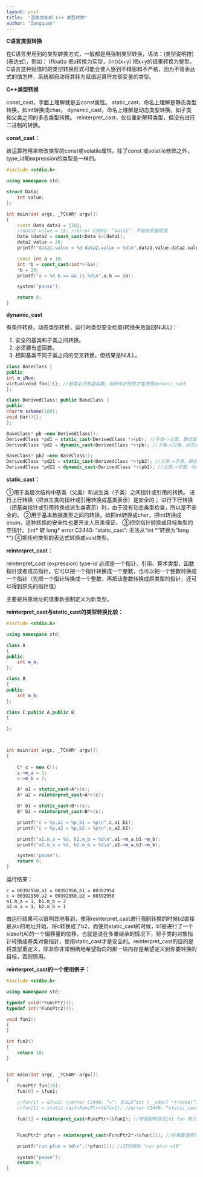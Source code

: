 ```yaml
---
layout: post
title:  "温故而知新 C++ 类型转换"
author: "Zongquan"
---
```


**C语言类型转换**

在C语言里用到的类型转换方式，一般都是用强制类型转换，语法：(类型说明符)(表达式)，例如： (float)a 把a转换为实型，(int)(x+y) 把x+y的结果转换为整型。
C语言这种赋值时的类型转换形式可能会使人感到不精密和不严格，因为不管表达式的值怎样，系统都自动将其转为赋值运算符左部变量的类型。

**C++类型转换**

const_cast，字面上理解就是去const属性。
static_cast，命名上理解是静态类型转换。如int转换成char。
dynamic_cast，命名上理解是动态类型转换。如子类和父类之间的多态类型转换。
reinterpret_cast，仅仅重新解释类型，但没有进行二进制的转换。 

**const_cast：**

该运算符用来修改类型的const或volatile属性。除了const 或volatile修饰之外， type_id和expression的类型是一样的。

```c++
#include <stdio.h>

using namespace std;

struct Data{
    int value;
};

int main(int argc, _TCHAR* argv[])
{
    const Data data1 = {10};
    //data1.value = 15; //error C3892: “data1”: 不能给常量赋值
    Data &data2 = const_cast<Data &>(data1);
    data2.value = 20;
    printf("data1.value = %d data2.value = %d\n",data1.value,data2.value);

    const int a = 10;
    int *b = const_cast<int*>(&a);
    *b = 20;
    printf("a = %d b == &a is %d\n",a,b == &a);

    system("pause");

    return 0;
}
```

**dynamic_cast**

有条件转换，动态类型转换，运行时类型安全检查(转换失败返回NULL)：

1. 安全的基类和子类之间转换。
2. 必须要有虚函数。
3. 相同基类不同子类之间的交叉转换。但结果是NULL。

```c++
class BaseClass {
public:
int m_iNum;
virtualvoid foo(){}; //基类必须有虚函数。保持多台特性才能使用dynamic_cast
};

class DerivedClass: public BaseClass {
public:
char*m_szName[100];
void bar(){};
};

BaseClass* pb =new DerivedClass();
DerivedClass *pd1 = static_cast<DerivedClass *>(pb); //子类->父类，静态类型转换，正确但不推荐
DerivedClass *pd2 = dynamic_cast<DerivedClass *>(pb); //子类->父类，动态类型转换，正确

BaseClass* pb2 =new BaseClass();
DerivedClass *pd21 = static_cast<DerivedClass *>(pb2); //父类->子类，静态类型转换，危险！访问子类m_szName成员越界
DerivedClass *pd22 = dynamic_cast<DerivedClass *>(pb2); //父类->子类，动态类型转换，安全的。结果是NULL
```

**static_cast：**

①用于类层次结构中基类（父类）和派生类（子类）之间指针或引用的转换。
进行上行转换（把派生类的指针或引用转换成基类表示）是安全的；
进行下行转换（把基类指针或引用转换成派生类表示）时，由于没有动态类型检查，所以是不安全的。
②用于基本数据类型之间的转换，如把int转换成char，把int转换成enum。这种转换的安全性也要开发人员来保证。
③把空指针转换成目标类型的空指针。(int* 转 long* error C2440: “static_cast”: 无法从“int *”转换为“long *”)
④把任何类型的表达式转换成void类型。

**reinterpret_cast：**

reinterpret_cast<type-id> (expression)
type-id 必须是一个指针、引用、算术类型、函数指针或者成员指针。它可以把一个指针转换成一个整数，也可以把一个整数转换成一个指针（先把一个指针转换成一个整数，再把该整数转换成原类型的指针，还可以得到原先的指针值）

主要是将原地址的值重新强制定义为新类型。

**reinterpret_cast与static_cast的类型转换比较：**

```c++
#include <stdio.h>

using namespace std;

class A
{
public:
    int m_a;
};

class B
{
public:
    int m_b;
};

class C:public A,public B
{

};



int main(int argc, _TCHAR* argv[])
{
    
    C* c = new C();
    c->m_a = 1;
    c->m_b = 2;

    A* a1 = static_cast<A*>(c);
    A* a2 = reinterpret_cast<A*>(c);

    B* b1 = static_cast<B*>(c);
    B* b2 = reinterpret_cast<B*>(c);

    printf("c = %p,a1 = %p,b1 = %p\n",c,a1,b1);
    printf("c = %p,a2 = %p,b2 = %p\n",c,a2,b2);

    printf("a1.m_a = %d, b1.m_b = %d\n",a1->m_a,b1->m_b);
    printf("a2.m_a = %d, b2.m_b = %d\n",a2->m_a,b2->m_b);

    system("pause");
    return 0;
}
```

运行结果：

```
c = 00392950,a1 = 00392950,b1 = 00392954
c = 00392950,a2 = 00392950,b2 = 00392950
a1.m_a = 1, b1.m_b = 2
a2.m_a = 1, b2.m_b = 1
```

由运行结果可以很明显地看到，使用reinterpret_cast进行强制转换的时候b2直接是从c的地址开始，将c转换成了b2，而使用static_cast的时候，b1是进行了一个sizeof(A)的一个偏移量的位移，也就是说在多重继承的情况下，将子类的对象指针转换成基类对象指针，使用static_cast才是安全的。reinterpret_cast的目的是将类型重定义，除非你非常明确地希望指向的那一块内存是希望定义到你要转换的目标，否则慎用。

**reinterpret_cast的一个使用例子：**

```c++
#include <stdio.h>

using namespace std;

typedef void(*FuncPtr)();
typedef int(*FuncPtr2)();

void fun1()
{
}

int fun2()
{
    return 10;
}


int main(int argc, _TCHAR* argv[])
{
    FuncPtr fun[10];
    fun[0] = &fun1;

    //fun[1] = &fun2; //error C2440: “=”: 无法从“int (__cdecl *)(void)”转换为“FuncPtr”
    //fun[1] = static_cast<FuncPtr>(&fun2); //error C2440: “static_cast”: 无法从“int (__cdecl *)(int)”转换为“FuncPtr”

    fun[1] = reinterpret_cast<FuncPtr>(&fun2); //用强制转换将int fun 转为 void fun 保存起来


    FuncPtr2* pfun = reinterpret_cast<FuncPtr2*>(&fun[1]); //在需要使用的时候，再转换回来

    printf("run pfun = %d\n",(*pfun)()); //打印得到 "run pfun =10"

    system("pause");
    return 0;
}
```

